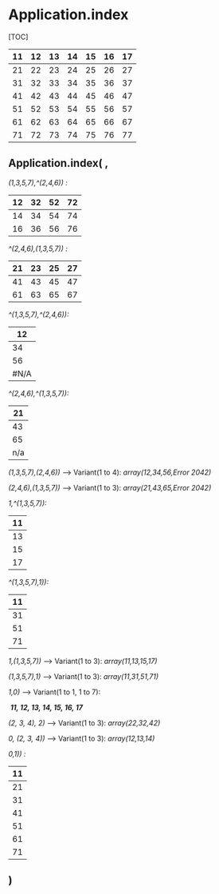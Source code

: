 # Application.index

[TOC]

| 11   | 12   | 13   | 14   | 15   | 16   | 17   |
| ---- | ---- | ---- | ---- | ---- | ---- | ---- |
| 21   | 22   | 23   | 24   | 25   | 26   | 27   |
| 31   | 32   | 33   | 34   | 35   | 36   | 37   |
| 41   | 42   | 43   | 44   | 45   | 46   | 47   |
| 51   | 52   | 53   | 54   | 55   | 56   | 57   |
| 61   | 62   | 63   | 64   | 65   | 66   | 67   |
| 71   | 72   | 73   | 74   | 75   | 76   | 77   |



## Application.index( , 

*(1,3,5,7),^(2,4,6)) :* 

| 12   | 32   | 52   | 72   |
| ---- | ---- | ---- | ---- |
| 14   | 34   | 54   | 74   |
| 16   | 36   | 56   | 76   |

*^(2,4,6),(1,3,5,7)) :*

| 21   | 23   | 25   | 27   |
| ---- | ---- | ---- | ---- |
| 41   | 43   | 45   | 47   |
| 61   | 63   | 65   | 67   |

*^(1,3,5,7),^(2,4,6)):*

| 12   |
| ---- |
| 34   |
| 56   |
| #N/A |

*^(2,4,6),^(1,3,5,7)):*

| 21   |
| ---- |
| 43   |
| 65   |
| n/a  |

*(1,3,5,7),(2,4,6))* --> Variant(1 to 4): *array(12,34,56,Error 2042)*

*(2,4,6),(1,3,5,7))* --> Variant(1 to 3): *array(21,43,65,Error 2042)*

*1,^(1,3,5,7)):*

| 11   |
| ---- |
| 13   |
| 15   |
| 17   |

*^(1,3,5,7),1)):*

| 11   |
| ---- |
| 31   |
| 51   |
| 71   |

*1,(1,3,5,7))* --> Variant(1 to 3): *array(11,13,15,17)*

*(1,3,5,7),1)* --> Variant(1 to 3): *array(11,31,51,71)*

*1,0)* -->  Variant(1 to 1, 1 to 7):

​				***11,	12,	13,	14,	15,	16,	17***

*(2, 3, 4), 2)* --> Variant(1 to 3):  *array(22,32,42)*       

*0, (2, 3, 4))* --> Variant(1 to 3):  *array(12,13,14)*

*0,1)) :*

| 11   |
| ---- |
| 21   |
| 31   |
| 41   |
| 51   |
| 61   |
| 71   |

## )

## 
